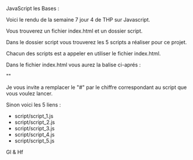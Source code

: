 JavaScript les Bases :

Voici le rendu de la semaine 7 jour 4 de THP sur Javascript.

Vous trouverez un fichier index.html et un dossier script.

Dans le dossier script vous trouverez les 5 scripts a réaliser pour 
ce projet.

Chacun des scripts est a appeler en utiliser le fichier index.html.

Dans le fichier index.html vous aurez la balise ci-aprés :

"<script src="script/script_#.js"></script>"

Je vous invite a remplacer le "#" par le chiffre correspondant au script
que vous voulez lancer.

Sinon voici les 5 liens :
 - script/script_1.js
 - script/script_2.js
 - script/script_3.js
 - script/script_4.js
 - script/script_5.js

 Gl & Hf

